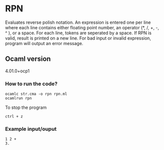 # RPN

Evaluates reverse polish notation. An expression is entered one per line where each line 
contains either floating point number, an operator (*, /, +, -, ^ ), or a space.
For each line, tokens are seperated by a space. If RPN is valid, result is printed on a 
new line. For bad input or invalid expression, program
will output an error message.

## Ocaml version
4.01.0+ocp1

### How to run the code?


```
ocamlc str.cma -o rpn rpn.ml 
ocamlrun rpn
```  

To stop the program

```
ctrl + z
```

### Example input/ouput

```
1 2 +
3.
```

